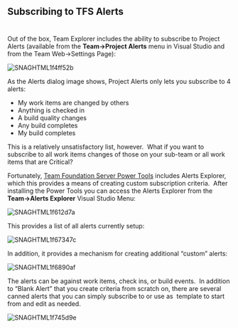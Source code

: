 ## Subscribing to TFS Alerts 
#
Out of the box, Team Explorer includes the ability to subscribe to Project Alerts (available from the **Team->Project Alerts** menu in Visual Studio and from the Team Web->Settings Page):

![SNAGHTML1f4ff52b](https://intellitect.com/wp-content/uploads/2011/09/SNAGHTML1f4ff52b.png "Subscribing to TFS Alerts with TFS Power Tools’ Alerts Explorer")

As the Alerts dialog image shows, Project Alerts only lets you subscribe to 4 alerts:

- My work items are changed by others
- Anything is checked in
- A build quality changes
- Any build completes
- My build completes

This is a relatively unsatisfactory list, however.  What if you want to subscribe to all work items changes of those on your sub-team or all work items that are Critical?

Fortunately, [Team Foundation Server Power Tools](https://aka.ms/tfpt) includes Alerts Explorer,  which this provides a means of creating custom subscription criteria.  After installing the Power Tools you can access the Alerts Explorer from the **Team->Alerts Explorer** Visual Studio Menu:

![SNAGHTML1f612d7a](https://intellitect.com/wp-content/uploads/2011/09/SNAGHTML1f612d7a.png "Subscribing to TFS Alerts with TFS Power Tools’ Alerts Explorer")

This provides a list of all alerts currently setup:

![SNAGHTML1f67347c](https://intellitect.com/wp-content/uploads/2011/09/SNAGHTML1f67347c.png "Subscribing to TFS Alerts with TFS Power Tools’ Alerts Explorer")

In addition, it provides a mechanism for creating additional “custom” alerts:

![SNAGHTML1f6890af](https://intellitect.com/wp-content/uploads/2011/09/SNAGHTML1f6890af.png "Subscribing to TFS Alerts with TFS Power Tools’ Alerts Explorer")

The alerts can be against work items, check ins, or build events.  In addition to “Blank Alert” that you create criteria from scratch on, there are several canned alerts that you can simply subscribe to or use as  template to start from and edit as needed. 

![SNAGHTML1f745d9e](https://intellitect.com/wp-content/uploads/2011/09/SNAGHTML1f745d9e.png "Subscribing to TFS Alerts with TFS Power Tools’ Alerts Explorer")

